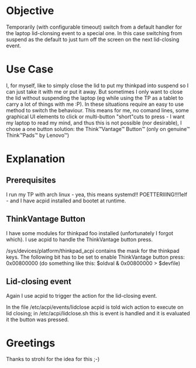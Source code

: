 Objective
=========

Temporarily (with configurable timeout) switch from a default handler for the laptop lid-clonsing event to a special one. In this case switching from suspend as the 
default to just turn off the screen on the next lid-closing event.


Use Case
========

I, for myself, like to simply close the lid to put my thinkpad into suspend so I can just take it with me or put it away. But sometimes I only want to close the lid 
without suspending the laptop (eg while using the TP as a tablet to carry a lot of things with me :P). In these situations require an easy to use method to switch the 
behaviour. This means for me, no comand lines, some graphical UI elements to click or multi-button "short"cuts to press - I want my laptop to read my mind, and thus this 
is not possible (nor desirable), I chose a one button solution: the Think™Vantage™ Button™ (only on genuine™ Think™Pads™ by Lenovo™)


Explanation
===========

Prerequisites
-------------

I run my TP with arch linux - yea, this means systemd!! POETTERIIING!!!1elf - and I have acpid installed and bootet at runtime.


ThinkVantage Button
-------------------

I have some modules for thinkpad foo installed (unfortunately I forgot which).
I use acpid to handle the ThinkVantage button press.

/sys/devices/platform/thinkpad_acpi contains the mask for the thinkpad keys. The following bit has to be set to enable ThinkVantage button press: 0x00800000 (do something like this: $oldval & 0x00800000 > $devfile)


Lid-closing event
-----------------

Again I use acpid to trigger the action for the lid-closing event.

In the file /etc/acpi/events/lidclose acpid is told wich action to execute on lid closing; in /etc/acpi/lidclose.sh this is event is handled and it is evaluated it the button was pressed.


Greetings
=========

Thanks to strohi for the idea for this ;-)
